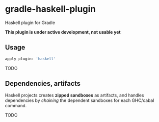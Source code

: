 # gradle-haskell-plugin
Haskell plugin for Gradle

**This plugin is under active development, not usable yet**

## Usage
```groovy
apply plugin: 'haskell'
```

TODO

## Dependencies, artifacts
Haskell projects creates **zipped sandboxes** as artifacts, and handles dependencies by *chaining* the dependent sandboxes for each GHC/cabal command.

TODO